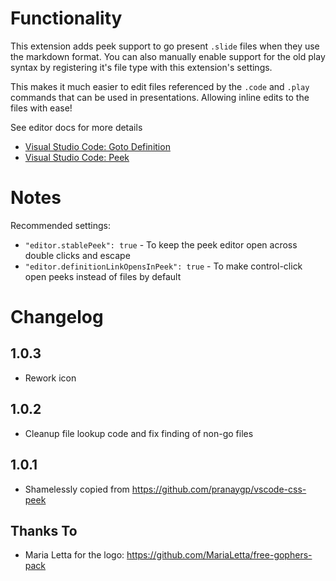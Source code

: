 # Functionality

This extension adds peek support to go present `.slide` files when they use the markdown format. You can also manually enable support for the old play syntax by registering it's file type with this extension's settings.

This makes it much easier to edit files referenced by the `.code` and `.play` commands that can be used in presentations. Allowing inline edits to the files with ease!

See editor docs for more details
 * [Visual Studio Code: Goto Definition](https://code.visualstudio.com/docs/editor/editingevolved#_go-to-definition)
 * [Visual Studio Code: Peek](https://code.visualstudio.com/docs/editor/editingevolved#_peek)

# Notes

Recommended settings:

* `"editor.stablePeek": true` -  To keep the peek editor open across double clicks and escape
* `"editor.definitionLinkOpensInPeek": true` - To make control-click open peeks instead of files by default

# Changelog

## 1.0.3

  * Rework icon

## 1.0.2

  * Cleanup file lookup code and fix finding of non-go files

## 1.0.1

  * Shamelessly copied from https://github.com/pranaygp/vscode-css-peek

## Thanks To

* Maria Letta for the logo: https://github.com/MariaLetta/free-gophers-pack
